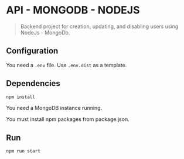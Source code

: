 # API - MONGODB - NODEJS
> Backend project for creation, updating, and disabling users using NodeJs - MongoDb.

## Configuration

You need a `.env` file. Use `.env.dist` as a template.

## Dependencies
```bash
npm install
```
You need a MongoDB instance running.

You must install npm packages from package.json.

## Run
```
npm run start
```

